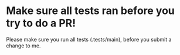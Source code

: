 # Make sure all tests ran before you try to do a PR!

Please make sure you run all tests (.tests/main), before you submit a change to me.
